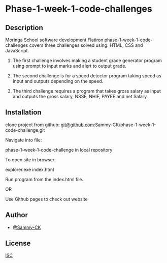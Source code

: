 
# Phase-1-week-1-code-challenges

## Description
Moringa School software development Flatiron phase-1-week-1-code-challenges covers three challenges solved using:
HTML, CSS and JavaScript.

1)  The first challenge involves making a student grade generator program using prompt to input marks and alert to output grade.

2)  The second challenge is for a speed detector program taking speed as input and outputs depending on the speed.

3)  The third challenge requires a program that takes gross salary as input and outputs the gross salary, NSSF, NHIF, PAYEE and net Salary.



## Installation
clone project from github:  git@github.com:Sammy-CK/phase-1-week-1-code-challenge.git

Navigate into file:

phase-1-week-1-code-challenge in local repository

To open site in browser:

explorer.exe index.html

Run program from the index.html file.

OR 

Use Github pages to check out website



## Author

- [@Sammy-CK](https://www.github.com/Sammy-CK)


## License

[ISC](https://choosealicense.com/licenses/isc/)

